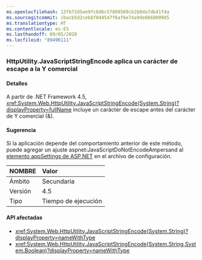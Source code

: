 ```yaml
---
ms.openlocfilehash: 12fb72d5ee9fc0d6c57899589cb2b0da7db41f4a
ms.sourcegitcommit: cbacb5d2cebbf044547f6af6e74a9de866800985
ms.translationtype: HT
ms.contentlocale: es-ES
ms.lasthandoff: 09/05/2020
ms.locfileid: "89496111"
---
```

### <a name="httputilityjavascriptstringencode-escapes-ampersand"></a>HttpUtility.JavaScriptStringEncode aplica un carácter de escape a la Y comercial

#### <a name="details"></a>Detalles

A partir de .NET Framework 4.5, <xref:System.Web.HttpUtility.JavaScriptStringEncode(System.String)?displayProperty=fullName> incluye un carácter de escape antes del carácter de Y comercial (&amp;).

#### <a name="suggestion"></a>Sugerencia

Si la aplicación depende del comportamiento anterior de este método, puede agregar un ajuste aspnet:JavaScriptDoNotEncodeAmpersand al [elemento appSettings de ASP.NET](https://docs.microsoft.com/previous-versions/aspnet/hh975440(v=vs.120)) en el archivo de configuración.

| NOMBRE    | Valor       |
|:--------|:------------|
| Ámbito   |Secundaria|
|Versión|4.5|
|Tipo|Tiempo de ejecución|

#### <a name="affected-apis"></a>API afectadas

- <xref:System.Web.HttpUtility.JavaScriptStringEncode(System.String)?displayProperty=nameWithType>
- <xref:System.Web.HttpUtility.JavaScriptStringEncode(System.String,System.Boolean)?displayProperty=nameWithType>

<!--

#### Affected APIs

- `M:System.Web.HttpUtility.JavaScriptStringEncode(System.String)`
- `M:System.Web.HttpUtility.JavaScriptStringEncode(System.String,System.Boolean)`

-->
